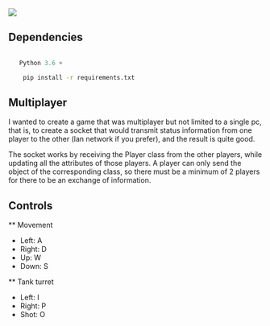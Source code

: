 


<img src = "https://github.com/hug58/Lemon-Tank/blob/master/screen.png">



## Dependencies 

 ```python

    Python 3.6 +

```

```bash
    pip install -r requirements.txt
```
   

## Multiplayer

<p> I wanted to create a game that was multiplayer but not limited to a single pc, that is, to create a socket that would transmit status information from one player to the other (lan network if you prefer), and the result is quite good. </p> 
  
  <p> The socket works by receiving the Player class from the other players, while updating all the attributes of those players. 
   A player can only send the object of the corresponding class, so there must be a minimum of 2 players for there to be an exchange of information.<p>
</p>


## Controls 

** Movement

* Left: A  
* Right: D  
* Up: W
* Down: S
   
** Tank turret

* Left: I
* Right: P
* Shot: O


